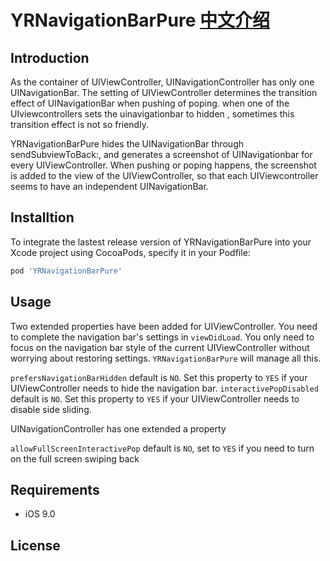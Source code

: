 YRNavigationBarPure [中文介绍]()
============

## Introduction

As the container of UIViewController, UINavigationController has only one UINavigationBar. The setting of UIViewController determines the transition effect of UINavigationBar when pushing of poping. when one of the UIviewcontrollers sets the uinavigationbar to hidden , sometimes this transition effect is not so friendly.

YRNavigationBarPure hides the UINavigationBar through sendSubviewToBack:, and generates a screenshot of UINavigationbar for every UIViewController. When pushing or poping happens, the screenshot is added to the view of the UIViewController, so that each UIViewcontroller seems to have an independent UINavigationBar.

## Installtion

To integrate the lastest release version of YRNavigationBarPure into your Xcode project using CocoaPods, specify it in your Podfile:

```ruby
pod 'YRNavigationBarPure'
```

## Usage

Two extended properties have been added for UIViewController. You need to complete the navigation bar's settings in `viewDidLoad`. You only need to focus on the navigation bar style of the current UIViewController without worrying about restoring settings. `YRNavigationBarPure` will manage all this.

`prefersNavigationBarHidden` default is `NO`. Set this property to `YES` if your UIViewController needs to hide the navigation bar.
`interactivePopDisabled` default is `NO`. Set this property to `YES` if your UIViewController needs to disable side sliding.

UINavigationController has one extended a property

`allowFullScreenInteractivePop` default is `NO`, set to `YES` if you need to turn on the full screen swiping back

## Requirements
- iOS 9.0
## License
